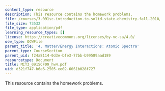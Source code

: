 ```yaml
---
content_type: resource
description: This resource contains the homework problems.
file: /courses/3-091sc-introduction-to-solid-state-chemistry-fall-2010/d321f747b6a62505ee026061b028f727_MIT3_091SCF09_hw4.pdf
file_size: 73532
file_type: application/pdf
learning_resource_types: []
license: https://creativecommons.org/licenses/by-nc-sa/4.0/
ocw_type: OCWFile
parent_title: '4. Matter/Energy Interactions: Atomic Spectra'
parent_type: CourseSection
parent_uid: f24a8114-0d3e-bfe3-77bb-b99589aad189
resourcetype: Document
title: MIT3_091SCF09_hw4.pdf
uid: d321f747-b6a6-2505-ee02-6061b028f727
---
```

This resource contains the homework problems.